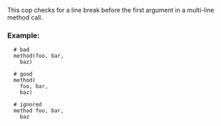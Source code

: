 This cop checks for a line break before the first argument in a
multi-line method call.

### Example:

      # bad
      method(foo, bar,
        baz)

      # good
      method(
        foo, bar,
        baz)

      # ignored
      method foo, bar,
        baz